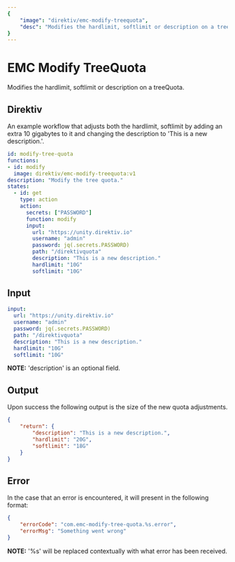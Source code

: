 ```yaml
---
{
    "image": "direktiv/emc-modify-treequota",
    "desc": "Modifies the hardlimit, softlimit or description on a treeQuota."
}
---
```


# EMC Modify TreeQuota

Modifies the hardlimit, softlimit or description on a treeQuota.

## Direktiv

An example workflow that adjusts both the hardlimit, softlimit by adding an extra 10 gigabytes to it and changing the description to 'This is a new description.'.

```yaml
id: modify-tree-quota
functions:
- id: modify
  image: direktiv/emc-modify-treequota:v1
description: "Modify the tree quota."
states:
  - id: get
    type: action
    action: 
      secrets: ["PASSWORD"]
      function: modify
      input: 
        url: "https://unity.direktiv.io"
        username: "admin"
        password: jq(.secrets.PASSWORD)
        path: "/direktivquota"
        description: "This is a new description."
        hardlimit: "10G"
        softlimit: "10G"
```

## Input

```yaml
input:
  url: "https://unity.direktiv.io"
  username: "admin"
  password: jq(.secrets.PASSWORD)
  path: "/direktivquota"
  description: "This is a new description."
  hardlimit: "10G"
  softlimit: "10G"
```

**NOTE:** 'description' is an optional field.

## Output

Upon success the following output is the size of the new quota adjustments.

```json
{
	"return": {
		"description": "This is a new description.",
		"hardlimit": "20G",
		"softlimit": "18G"
	}
}
```

## Error

In the case that an error is encountered, it will present in the following format: 

```json
{
    "errorCode": "com.emc-modify-tree-quota.%s.error",
    "errorMsg": "Something went wrong"
}
```

**NOTE:** '%s' will be replaced contextually with what error has been received.